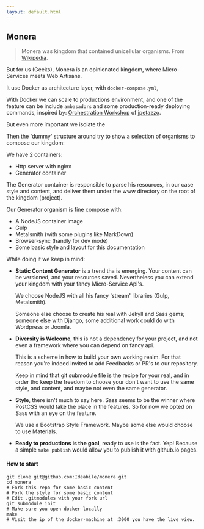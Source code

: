 ```yaml
---
layout: default.html
---
```

## Monera

> Monera was kingdom that contained unicellular organisms.
From [Wikipedia](https://en.wikipedia.org/wiki/Monera).

But for us (Geeks), Monera is an opinionated kingdom, where Micro-Services meets Web Artisans.

It use Docker as architecture layer, with `docker-compose.yml`,

With Docker we can scale to productions environment, and one of the feature can be include `ambasadors` and some production-ready deploying commands, inspired by: [Orchestration Workshop](https://github.com/jpetazzo/orchestration-workshop) of [jpetazzo](https://github.com/jpetazzo/orchestration-workshop).

But even more important we isolate the

Then the 'dummy' structure around try to show a selection of organisms to compose our kingdom:

We have 2 containers:
  - Http server with nginx
  - Generator container

The Generator container is responsible to parse his resources, in our case style and content, and deliver them under the www directory on the root of the kingdom (project).

Our Generator organism is fine compose with:
  - A NodeJS container image
  - Gulp
  - Metalsmith (with some plugins like MarkDown)
  - Browser-sync (handly for dev mode)
  - Some basic style and layout for this documentation

While doing it we keep in mind:
- **Static Content Generator** is a trend tha is emerging.
Your content can be versioned, and your resources saved.
Nevertheless you can extend your kingdom with your fancy Micro-Service Api's.

  We choose NodeJS with all his fancy 'stream' libraries (Gulp, Metalsmith).

  Someone else choose to create his real with Jekyll and Sass gems; someone else with Django, some additional work could do with Wordpress or Joomla.

- **Diversity is Welcome**, this is not a dependency for your project, and not even a framework where you can depend on fancy api.

  This is a scheme in how to build your own working realm. For that reason you're indeed invited to add Feedbacks or PR's to our repository.

  Keep in mind that git submodule file is the recipe for your real, and in order tho keep the freedom to choose your don't want to use the same style, and content, and maybe not even the same generator.

- **Style**, there isn't much to say here. Sass seems to be the winner where PostCSS would take the place in the features. So for now we opted on Sass with an eye on the feature.

  We use a Bootstrap Style Framework. Maybe some else would choose to use Materials.

- **Ready to productions is the goal**, ready to use is the fact. Yep! Because a simple ``make publish`` would allow you to publish it with github.io pages.


#### How to start
```
git clone git@github.com:Ideabile/monera.git
cd monera
# Fork this repo for some basic content
# Fork the style for some basic content
# Edit .gitmodules with your fork url
git submodule init
# Make sure you open docker locally
make
# Visit the ip of the docker-machine at :3000 you have the live view.
```
